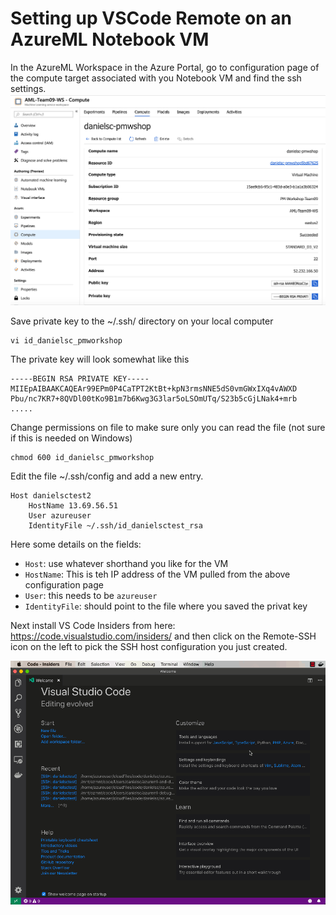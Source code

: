 # Setting up VSCode Remote on an AzureML Notebook VM


In the AzureML Workspace in the Azure Portal, go to configuration page of the compute target associated with you Notebook VM and find the ssh settings. 
![](img/vm_ssh_config.png)

Save private key to the ~/.ssh/ directory on your local computer

    vi id_danielsc_pmworkshop
    
The private key will look somewhat like this
    
    -----BEGIN RSA PRIVATE KEY-----
    MIIEpAIBAAKCAQEAr99EPm0P4CaTPT2KtBt+kpN3rmsNNE5dS0vmGWxIXq4vAWXD
    Pbu/nc7KR7+8QVDl00tKo9B1m7b6Kwg3G3lar5oLSOmUTq/S23b5cGjLNak4+mrb
    .....

Change permissions on file to make sure only you can read the file (not sure if this is needed on Windows)

    chmod 600 id_danielsc_pmworkshop
    

Edit the file ~/.ssh/config and add a new entry. 

    Host danielsctest2
        HostName 13.69.56.51
        User azureuser
        IdentityFile ~/.ssh/id_danielsctest_rsa  
   
Here some details on the fields:

- `Host`: use whatever shorthand you like for the VM
- `HostName`: This is teh IP address of the VM pulled from the above configuration page
- `User`: this needs to be `azureuser`
- `IdentityFile`: should point to the file where you saved the privat key

Next install VS Code Insiders from here: https://code.visualstudio.com/insiders/ and then click on the Remote-SSH icon on the left to pick the SSH host configuration you just created.

![](img/vscode_connect.gif)